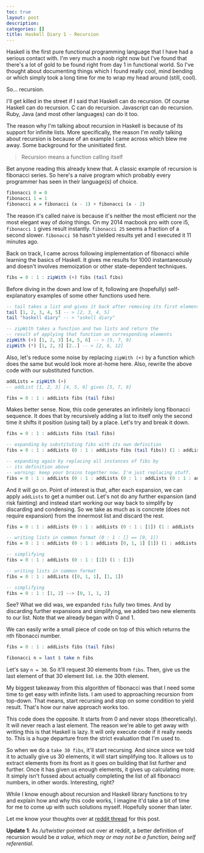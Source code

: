 ```yaml
---
toc: true
layout: post
description:
categories: []
title: Haskell Diary 1 - Recursion
---
```

Haskell is the first pure functional programming language that I have had a serious contact with. I'm very much a noob right now but I've found that there's a lot of gold to be found right from day 1 in functional world. So I've thought about documenting things which I found really cool, mind bending or which simply took a long time for me to wrap my head around (still, cool).

So... recursion.

I'll get killed in the street if I said that Haskell can do recursion. Of course Haskell can do recursion. C can do recursion. Javascript can do recursion. Ruby, Java (and most other languages) can do it too.

The reason why I'm talking about recursion in Haskell is because of its support for infinite lists. More specifically, the reason I'm *really* talking about recursion is because of an example I came across which blew me away. Some background for the uninitiated first.

> Recursion means a function calling itself

Bet anyone reading this already knew that. A classic example of recursion is fibonacci series. So here's a naive program which probably every programmer has seen in their language(s) of choice.

```haskell
fibonacci 0 = 0
fibonacci 1 = 1
fibonacci x = fibonacci (x - 1) + fibonacci (x - 2)
``` 

The reason it's called naive is because it's neither the most efficient nor the most elegant way of doing things. On my 2014 macbook pro with core i5, `fibonacci 1` gives result instantly. `fibonacci 25` seems a fraction of a second slower. `fibonacci 50` hasn't yielded results yet and I executed it 11 minutes ago.

Back on track, I came across following implementation of fibonacci while learning the basics of Haskell. It gives me results for 1000 instantaneously and doesn't involves memoization or other state-dependent techniques.

```haskell
fibs = 0 : 1 : zipWith (+) fibs (tail fibs)
```

Before diving in the down and low of it, following are (hopefully) self-explanatory examples of some other functions used here.

```haskell
-- tail takes a list and gives it back after removing its first element
tail [1, 2, 3, 4, 5] -- > [2, 3, 4, 5]
tail "haskell diary" -- > "askell diary" 

-- zipWith takes a function and two lists and return the
-- result of applying that function on corresponding elements
zipWith (+) [1, 2, 3] [4, 5, 6] -- > [5, 7, 9]
zipWith (*) [1, 2, 3] [2..] -- > [2, 6, 12]
```

Also, let's reduce some noise by replacing `zipWith (+)` by a function which does the same but would look more at-home here. Also, rewrite the above code with our substituted function.

```haskell
addLists = zipWith (+)
-- addList [1, 2, 3] [4, 5, 6] gives [5, 7, 9]

fibs = 0 : 1 : addLists fibs (tail fibs)
```

Makes better sense. Now, this code generates an infinitely long fibonacci sequence. It does that by recursively adding a list to itself only the second time it shifts it position (using tail) by a place. Let's try and break it down.

```haskell
fibs = 0 : 1 : addLists fibs (tail fibs)

-- expanding by substituting fibs with its own definition
fibs = 0 : 1 : addLists (0 : 1 : addLists fibs (tail fibs)) (1 : addLists fibs (tail fibs))

-- expanding again by replacing all instances of fibs by
-- its definition above
-- warning: keep your brains together now. I'm just replacing stuff.
fibs = 0 : 1 : addLists (0 : 1 : addLists (0 : 1 : addLists (0 : 1 : addLists fibs (tail fibs)) (1 : addLists fibs (tail fibs))) (1 : addLists (0 : 1 : addLists fibs (tail fibs)) (1 : addLists fibs (tail fibs))) (1 : addLists (0 : 1 : addLists (0 : 1 : addLists fibs (tail fibs)) (1 : addLists fibs (tail fibs))) (1 : addLists (0 : 1 : addLists fibs (tail fibs)) (1 : addLists fibs (tail fibs)))
```

And it will go on. Point of interest is that, after each expansion, we can apply `addLists` to get a number out. Let's not do any further expansion (and risk fainting) and instead start working our way back to simplify by discarding and condensing. So we take as much as is concrete (does not require expansion) from the innermost list and discard the rest.

```haskell
fibs = 0 : 1 : addLists (0 : 1 : addLists (0 : 1 : [1]) (1 : addLists (0 : 1 : [1]) (1 : addLists (0 : 1 : addLists (0 : 1 : [1]) (1 : addLists (0 : 1 : [1])

-- writing lists in common format (0 : 1 : [] == [0, 1])
fibs = 0 : 1 : addLists (0 : 1 : addLists [0, 1, 1] [1]) (1 : addLists [0, 1, 1] [1])

-- simplifying
fibs = 0 : 1 : addLists (0 : 1 : [1]) (1 : [1])

-- writing lists in common format
fibs = 0 : 1 : addLists ([0, 1, 1], [1, 1])

-- simplifying
fibs = 0 : 1 : [1, 2] --> [0, 1, 1, 2]
```

See? What we did was, we expanded `fibs` fully two times. And by discarding further expansions and simplifying, we added two new elements to our list. Note that we already began with 0 and 1.

We can easily write a small piece of code on top of this which returns the nth fibonacci number.

```haskell
fibs = 0 : 1 : addLists fibs (tail fibs)

fibonacci n = last $ take n fibs
```

Let's say `n = 30`. So it'll request 30 elements from `fibs`. Then, give us the last element of that 30 element list. i.e. the 30th element.

My biggest takeaway from this algorithm of fibonacci was that I need some time to get easy with infinite lists. I am used to approaching recursion from top-down. That means, start recursing and stop on some condition to yield result. That's how our naive approach works too.

This code does the opposite. It starts from 0 and never stops (theoretically). It will never reach a last element. The reason we're able to get away with writing this is that Haskell is lazy. It will only execute code if it really needs to. This is a huge departure from the strict evaluation that I'm used to.

So when we do a `take 30 fibs`, it'll start recursing. And since since we told it to actually give us 30 elements, it will start simplifying too. It allows us to extract elements from its front as it goes on building that list further and further. Once it has given us enough elements, it gives up calculating more. It simply isn't fussed about actually completing the list of all fibonacci numbers, in other words. Interesting, right?

While I know enough about recursion and Haskell library functions to try and explain how and why this code works, I imagine it'd take a bit of time for me to come up with such solutions myself. Hopefully sooner than later.

Let me know your thoughts over at [reddit thread](https://www.reddit.com/r/haskell/comments/43imla/haskell_diary_1_recursion/) for this post.

**Update 1**:
As */u/twistier* pointed out over at reddit, a better definition of recursion would be *a value, which may or may not be a function, being self referential*.
